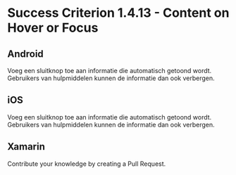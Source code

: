 # Success Criterion 1.4.13 - Content on Hover or Focus
## Android

Voeg een sluitknop toe aan informatie die automatisch getoond wordt. Gebruikers van hulpmiddelen kunnen de informatie dan ook verbergen.
## iOS

Voeg een sluitknop toe aan informatie die automatisch getoond wordt. Gebruikers van hulpmiddelen kunnen de informatie dan ook verbergen.
## Xamarin

Contribute your knowledge by creating a Pull Request.
